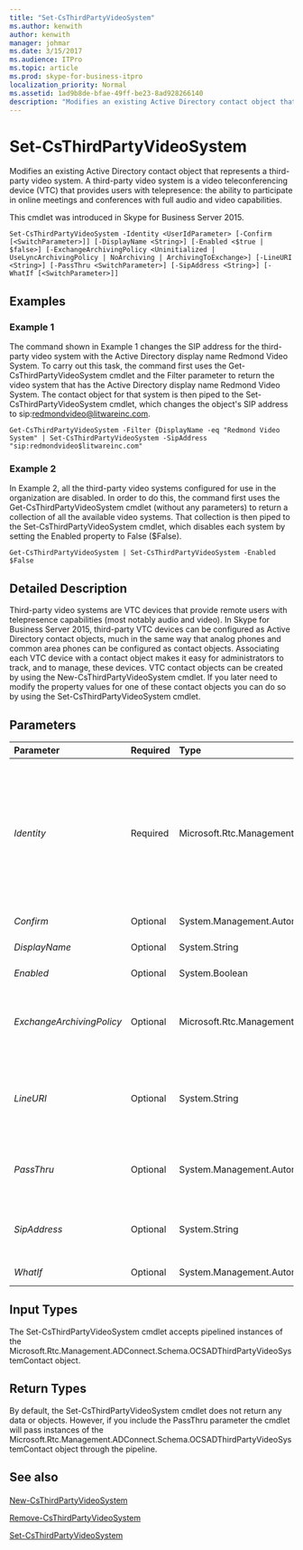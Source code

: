 ```yaml
---
title: "Set-CsThirdPartyVideoSystem"
ms.author: kenwith
author: kenwith
manager: johmar
ms.date: 3/15/2017
ms.audience: ITPro
ms.topic: article
ms.prod: skype-for-business-itpro
localization_priority: Normal
ms.assetid: 1ad9b8de-bfae-49ff-be23-8ad928266140
description: "Modifies an existing Active Directory contact object that represents a third-party video system. A third-party video system is a video teleconferencing device (VTC) that provides users with telepresence: the ability to participate in online meetings and conferences with full audio and video capabilities."
---
```


# Set-CsThirdPartyVideoSystem
 
Modifies an existing Active Directory contact object that represents a third-party video system. A third-party video system is a video teleconferencing device (VTC) that provides users with telepresence: the ability to participate in online meetings and conferences with full audio and video capabilities.
  
This cmdlet was introduced in Skype for Business Server 2015.
  
```
Set-CsThirdPartyVideoSystem -Identity <UserIdParameter> [-Confirm [<SwitchParameter>]] [-DisplayName <String>] [-Enabled <$true | $false>] [-ExchangeArchivingPolicy <Uninitialized | UseLyncArchivingPolicy | NoArchiving | ArchivingToExchange>] [-LineURI <String>] [-PassThru <SwitchParameter>] [-SipAddress <String>] [-WhatIf [<SwitchParameter>]]

```

## Examples
<a name="Examples"> </a>

### Example 1

The command shown in Example 1 changes the SIP address for the third-party video system with the Active Directory display name Redmond Video System. To carry out this task, the command first uses the Get-CsThirdPartyVideoSystem cmdlet and the Filter parameter to return the video system that has the Active Directory display name Redmond Video System. The contact object for that system is then piped to the Set-CsThirdPartyVideoSystem cmdlet, which changes the object's SIP address to sip:redmondvideo@litwareinc.com.
  
```
Get-CsThirdPartyVideoSystem -Filter {DisplayName -eq "Redmond Video System" | Set-CsThirdPartyVideoSystem -SipAddress "sip:redmondvideo$litwareinc.com"
```

### Example 2

In Example 2, all the third-party video systems configured for use in the organization are disabled. In order to do this, the command first uses the Get-CsThirdPartyVideoSystem cmdlet (without any parameters) to return a collection of all the available video systems. That collection is then piped to the Set-CsThirdPartyVideoSystem cmdlet, which disables each system by setting the Enabled property to False ($False).
  
```
Get-CsThirdPartyVideoSystem | Set-CsThirdPartyVideoSystem -Enabled $False
```

## Detailed Description
<a name="DetailedDescription"> </a>

Third-party video systems are VTC devices that provide remote users with telepresence capabilities (most notably audio and video). In Skype for Business Server 2015, third-party VTC devices can be configured as Active Directory contact objects, much in the same way that analog phones and common area phones can be configured as contact objects. Associating each VTC device with a contact object makes it easy for administrators to track, and to manage, these devices. VTC contact objects can be created by using the New-CsThirdPartyVideoSystem cmdlet. If you later need to modify the property values for one of these contact objects you can do so by using the Set-CsThirdPartyVideoSystem cmdlet.
  
## Parameters
<a name="DetailedDescription"> </a>

|**Parameter**|**Required**|**Type**|**Description**|
|:-----|:-----|:-----|:-----|
| _Identity_ <br/> |Required  <br/> |Microsoft.Rtc.Management.AD.UserIdParameter  <br/> |Unique identifier for the video system being modified. Video systems are identified by using the Active Directory distinguished name (DN) of the associated contact object. By default, video systems use a GUID (globally unique identifier) as their common name, which means systems will typically have an Identity similar to this: CN={ce84964a-c4da-4622-ad34-c54ff3ed361f},OU=Redmond,DC=Litwareinc,DC=com. In turn, that means that you might find it easier to modify third-party video systems by using the Get-CsThirdPartyVideoSystem cmdlet to return the devices and then piping those objects to the Set-CsThirdPartyVideoSystem cmdlet.  <br/> |
| _Confirm_ <br/> |Optional  <br/> |System.Management.Automation.SwitchParameter  <br/> |Prompts you for confirmation before executing the command.  <br/> |
| _DisplayName_ <br/> |Optional  <br/> |System.String  <br/> |Configures the Active Directory display name of the video system.  <br/> |
| _Enabled_ <br/> |Optional  <br/> |System.Boolean  <br/> |When set to True ($True) the video system can be used with Skype for Business Server 2015.  <br/> |
| _ExchangeArchivingPolicy_ <br/> |Optional  <br/> |Microsoft.Rtc.Management.ADConnect.Core.ExchangeArchivingPolicyOptionsEnum  <br/> |Indicates where the contact's instant messaging sessions are archived. Allowed values are:  <br/> Uninitialized  <br/> UseLyncArchivingPolicy  <br/> NoArchiving  <br/> ArchivingToExchange  <br/> |
| _LineURI_ <br/> |Optional  <br/> |System.String  <br/> |Phone number for the analog device. The line URI should be specified by using the E.164 format, and should be prefixed by the "TEL:" prefix. For example:  <br/> -LineURI "TEL:+14255551297"  <br/> Any extension number should be added to the end of the line URI; for example:  <br/> -LineURI "TEL:+14255551297;ext=51297"  <br/> |
| _PassThru_ <br/> |Optional  <br/> |System.Management.Automation.SwitchParameter  <br/> |Enables you to pass a contact object through the pipeline that represents the third-party video system being modified. By default, the Set-CsThirdPartyVideoSystem cmdlet does not pass objects through the pipeline.  <br/> |
| _SipAddress_ <br/> |Optional  <br/> |System.String  <br/> |Unique identifier that allows the video system to communicate with SIP devices such as Skype for Business. The SIP address must be prefaced by the prefix "sip:". For example:  <br/> sip:redmondvideo@litwareinc.com  <br/> |
| _WhatIf_ <br/> |Optional  <br/> |System.Management.Automation.SwitchParameter  <br/> |Describes what would happen if you executed the command without actually executing the command.  <br/> |
   
## Input Types
<a name="InputTypes"> </a>

The Set-CsThirdPartyVideoSystem cmdlet accepts pipelined instances of the Microsoft.Rtc.Management.ADConnect.Schema.OCSADThirdPartyVideoSystemContact object.
  
## Return Types
<a name="ReturnTypes"> </a>

By default, the Set-CsThirdPartyVideoSystem cmdlet does not return any data or objects. However, if you include the PassThru parameter the cmdlet will pass instances of the Microsoft.Rtc.Management.ADConnect.Schema.OCSADThirdPartyVideoSystemContact object through the pipeline.
  
## See also
<a name="ReturnTypes"> </a>

#### 

[New-CsThirdPartyVideoSystem](new-csthirdpartyvideosystem.md)
  
[Remove-CsThirdPartyVideoSystem](remove-csthirdpartyvideosystem.md)
  
[Set-CsThirdPartyVideoSystem](set-csthirdpartyvideosystem.md)

